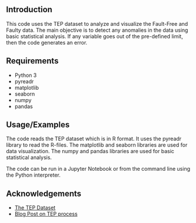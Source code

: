 ## Introduction
This code uses the TEP dataset to analyze and visualize the Fault-Free and Faulty data. The main objective is to detect any anomalies in the data using basic statistical analysis. If any variable goes out of the pre-defined limit, then the code generates an error.

## Requirements

- Python 3
- pyreadr
- matplotlib
- seaborn
- numpy
- pandas


## Usage/Examples

The code reads the TEP dataset which is in R format. It uses the pyreadr library to read the R-files. The matplotlib and seaborn libraries are used for data visualization. The numpy and pandas libraries are used for basic statistical analysis.

The code can be run in a Jupyter Notebook or from the command line using the Python interpreter.


## Acknowledgements

 - [The TEP Dataset](https://www.kaggle.com/datasets/averkij/tennessee-eastman-process-simulation-dataset)
 - [Blog Post on TEP process](https://keepfloyding.github.io/posts/data-explor-TEP-3/)



